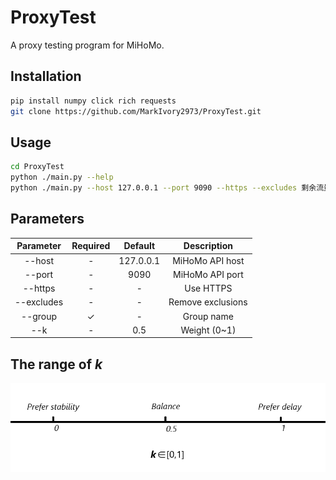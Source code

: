 # ProxyTest

A proxy testing program for MiHoMo.

## Installation

```bash
pip install numpy click rich requests
git clone https://github.com/MarkIvory2973/ProxyTest.git
```

## Usage

```bash
cd ProxyTest
python ./main.py --help
python ./main.py --host 127.0.0.1 --port 9090 --https --excludes 剩余流量,官址 --group SELECT --k 0.3
```

## Parameters

|Parameter|Required|Default|Description|
|:-:|:-:|:-:|:-:|
|--host|-|127.0.0.1|MiHoMo API host|
|--port|-|9090|MiHoMo API port|
|--https|-|-|Use HTTPS|
|--excludes|-|-|Remove exclusions|
|--group|✓|-|Group name|
|--k|-|0.5|Weight (0~1)|

## The range of *k*

![The range of k](https://raw.githubusercontent.com/MarkIvory2973/ProxyTest/main/imgs/k.png)